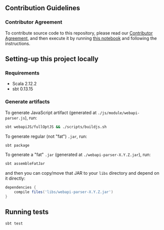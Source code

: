 ## Contribution Guidelines

### Contributor Agreement

To contribute source code to this repository, please read our [Contributor Agreement](http://www.mulesoft.org/legal/contributor-agreement.html), and then execute it by running [this notebook](https://api-notebook.anypoint.mulesoft.com/notebooks/#380297ed0e474010ff43) and following the instructions.

## Setting-up this project locally

### Requirements
* Scala 2.12.2
* sbt 0.13.15

### Generate artifacts
To generate JavaScript artifact (generated at `./js/module/webapi-parser.js`), run:
```sh
sbt webapiJS/fullOptJS && ./scripts/buildjs.sh
```

To generate regular (not "fat") `.jar`, run:
```sh
sbt package
```

To generate a "fat" `.jar` (generated at `./webapi-parser-X.Y.Z.jar`), run:
```sh
sbt assembleFatJar
```
and then you can copy/move that JAR to your `libs` directory and depend on it directly:

```groovy
dependencies {
    compile files('libs/webapi-parser-X.Y.Z.jar')
}
```

## Running tests
```sh
sbt test
```
